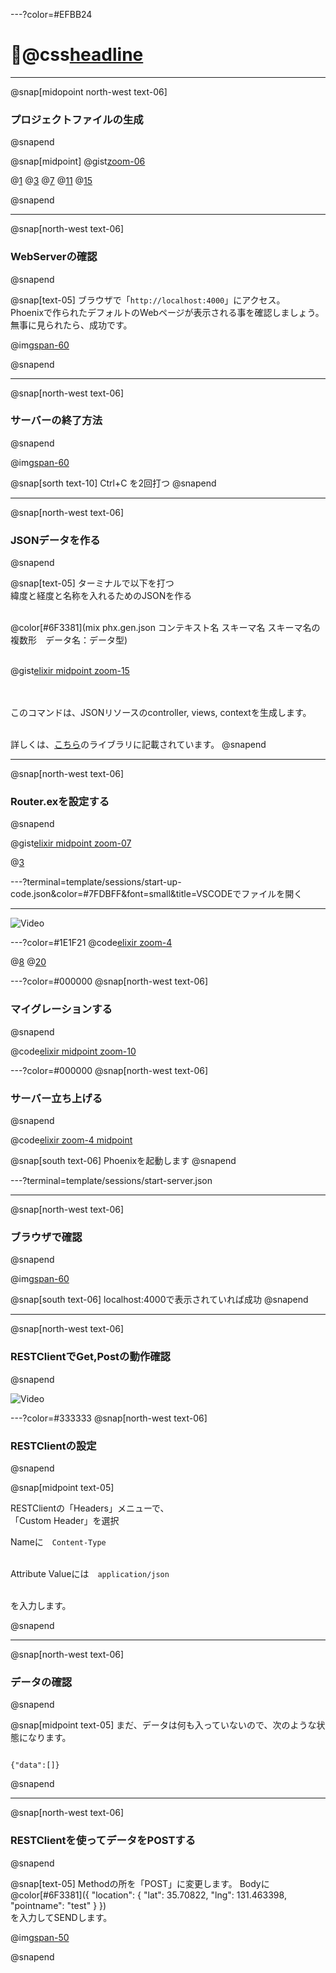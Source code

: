 ---?color=#EFBB24
# @css[headline](APIServerの構築)

---
@snap[midopoint north-west text-06]
### プロジェクトファイルの生成
@snapend

@snap[midpoint]
@gist[zoom-06](Yoosuke/a3b22fb6c27ef03d978d37bc80e88618)

@[1](gismapという名前でプロジェクトを作成します)
@[3](Yを入力します)
@[7](gismapのディレクトリに移動します)
@[11](DBを作成します)
@[15](サーバーを起動します)

@snapend

---
@snap[north-west text-06]
### WebServerの確認
@snapend

@snap[text-05]
ブラウザで「`http://localhost:4000`」にアクセス。<br>
Phoenixで作られたデフォルトのWebページが表示される事を確認しましょう。<br>
無事に見られたら、成功です。<br>

@img[span-60](template/img/environment/localhost4000.png)

@snapend

---
@snap[north-west text-06]
### サーバーの終了方法
@snapend


@img[span-60](template/img/Building-APIServer/1-ctr-c.png)

@snap[sorth text-10]
Ctrl+C を2回打つ
@snapend


---
@snap[north-west text-06]
### JSONデータを作る
@snapend

@snap[text-05]
ターミナルで以下を打つ<br>
緯度と経度と名称を入れるためのJSONを作る<br><br>

@color[#6F3381](mix phx.gen.json コンテキスト名 スキーマ名 スキーマ名の複数形　データ名：データ型)<br><br>

@gist[elixir midpoint zoom-15](Yoosuke/e18deaff49fd420a220bb338602160fc)

<br><br>このコマンドは、JSONリソースのcontroller, views, contextを生成します。<br><br>

詳しくは、[こちら](https://hexdocs.pm/phoenix/Mix.Tasks.Phx.Gen.Json.html)のライブラリに記載されています。
@snapend

---
@snap[north-west text-06]
### Router.exを設定する
@snapend


@gist[elixir midpoint zoom-07](Yoosuke/426e9d127ab84f72e0493874b7ddac77)

@[3](ファイルに追加するのでコピーしておきます。)

---?terminal=template/sessions/start-up-code.json&color=#7FDBFF&font=small&title=VSCODEでファイルを開く

---

![Video](https://player.vimeo.com/video/311145345)

---?color=#1E1F21
@code[elixir zoom-4](template/src/elixir/router.ex)

@[8](コメントアウトする)
@[20](ここに先ほどコピーした内容をペーストします)

---?color=#000000
@snap[north-west text-06]
### マイグレーションする
@snapend

@code[elixir midpoint zoom-10](template/src/elixir/migrate.ex)

---?color=#000000
@snap[north-west text-06]
### サーバー立ち上げる
@snapend

@code[elixir zoom-4 midpoint](template/src/elixir/start.ex)

@snap[south text-06]
Phoenixを起動します
@snapend

---?terminal=template/sessions/start-server.json

---
@snap[north-west text-06]
### ブラウザで確認
@snapend

@img[span-60](template/img/Building-APIServer/5-localhost.png)

@snap[south text-06]
localhost:4000で表示されていれば成功
@snapend

---
@snap[north-west text-06]
### RESTClientでGet,Postの動作確認
@snapend

![Video](https://player.vimeo.com/video/311154615)

---?color=#333333
@snap[north-west text-06]
### RESTClientの設定
@snapend

@snap[midpoint text-05]

RESTClientの「Headers」メニューで、<br>
「Custom Header」を選択<br>

Nameに　``` Content-Type ```<br><br>

Attribute Valueには　``` application/json ```<br><br>

を入力します。

@snapend

---
@snap[north-west text-06]
### データの確認
@snapend

@snap[midpoint text-05]
まだ、データは何も入っていないので、次のような状態になります。

```

{"data":[]}

```
@snapend

---
@snap[north-west text-06]
### RESTClientを使ってデータをPOSTする
@snapend

@snap[text-05]
Methodの所を「POST」に変更します。
Bodyに<br>
@color[#6F3381]({ "location": { "lat": 35.70822, "lng": 131.463398, "pointname": "test" } })<br>
を入力してSENDします。<br>

@img[span-50](template/img/Building-APIServer/2-rest-post.png)

@snapend


